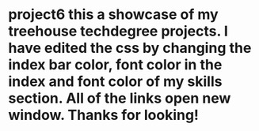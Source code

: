 # project6 this a showcase of my treehouse techdegree projects. I have edited the  css by changing the index bar color, font color in the index and font color of my skills section. All of the links open new window. Thanks for looking!
